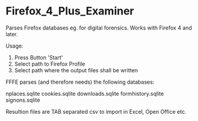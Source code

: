 Firefox_4_Plus_Examiner
===================

Parses Firefox databases eg. for digital forensics. Works with Firefox 4 and later. 

Usage:

1) Press Button 'Start'
2) Select path to Firefox Profile
3) Select path where the output files shall be written

FFFE parses (and therefore needs) the following databases:

nplaces.sqlite
cookies.sqlite
downloads.sqlite
formhistory.sqlite
signons.sqlite


Resultion files are TAB separated csv to import in Excel, Open Office etc.